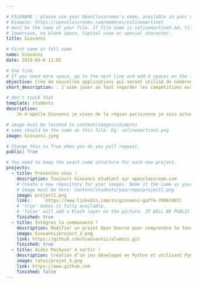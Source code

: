 ```yaml
---

# FILENAME : please use your OpenClassrooms's name, available in your url.
# Example: https://openclassrooms.com/membres/celinemartinet
# must be the name of your file. If file name is celinemartinet.md, title is celinemartinet.
# lowercase, no blank space, Capital case or special character.
title: Giovanni

# First name or full name
name: Giovanni
date: 2019-03-6 11:02

# One line.
# If you need more space, go to the next line and add 4 spaces on the left, as in 'description'.
objective: Crée de nouvelles applications qui seront utilisé de nombreuses fois.
short_description: . J'aime jouer au foot regarder les compétitions européennes,boire une bière avec des amis.

# don't touch that
template: students
description:
    Je m'apelle Giovanni je viens de la région parisienne je suis actuelement en reconversion à Taipei en République de chine.Passionné depuis le plus jeune age par l'univers Apple je reve de crée de nouvelle application afin de changer l' avenir.  

# image must be located in content/images/students
# name should be the same as this file. Eg: celinemartinet.png
image: Giovanni.jpeg

# Change this to True when you do you pull request.
public: True

# You need to keep the exact same structure for each new project.
projects:
  - title: Présentez-vous !
    description: Toujours Giovanni étudiant sur openclassroom.com
    # Create a new repository for your images. Name it the same as your nickname and profile picture.
    # Image must be here: content/students/yourrepo/project1.png
    image: project1.png
    link:      https://www.linkedin.com/in/giovanni-gaffé-70967487/
    # 'true' makes it fully available.
    # 'false' will add a black layer on the picture. IT WILL BE PUBLIC!
    finished: true
  - title: Intégrez la communauté !
    description: Modifier un projet Open Source pour comprendre le fonctionnement de Git, de Github et des pull requests. 
    image: Giovanni/project_2.png 
    link: https://github.com/Gioovannii/alumnis.git
    finished: true
  - title: Aidez MacGyver à sortir !
    description: Création d’un jeu développé en Python et utilisant PyGame.
    image: ratus/projet_3.png
    link: https://www.github.com
    finished: false
---
```

